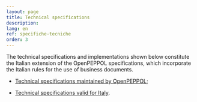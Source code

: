 ```yaml
---
layout: page
title: Technical specifications
description:
lang: en
ref: specifiche-tecniche
order: 3
---
```


The technical specifications and implementations shown below constitute the Italian extension of the OpenPEPPOL specifications, which incorporate the Italian rules for the use of business documents.

- <a aria-label="Peppol.eu - Technical specifications maintained by OpenPEPPOL - External link" title="External link" href="https://peppol.org/library/?technical-documentation" target="_blank">Technical specifications maintained by OpenPEPPOL</a>;

- <a aria-label="Technical specifications valid for Italy" title="Technical specifications valid for Italy" href="https://peppol-docs.agid.gov.it/docs/my_index-ENG.jsp" target="_blank">Technical specifications valid for Italy</a>.

